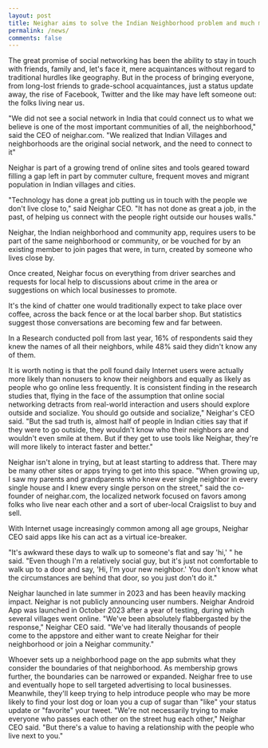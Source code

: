 ```yaml
---
layout: post
title: Neighar aims to solve the Indian Neighborhood problem and much more!
permalink: /news/
comments: false
---
```


The great promise of social networking has been the ability to stay in touch with friends, family and, let's face it, mere acquaintances without regard to traditional hurdles like geography. But in the process of bringing everyone, from long-lost friends to grade-school acquaintances, just a status update away, the rise of Facebook, Twitter and the like may have left someone out: the folks living near us.

"We did not see a social network in India that could connect us to what we believe is one of the most important communities of all, the neighborhood," said the CEO of neighar.com. "We realized that Indian Villages and neighborhoods are the original social network, and the need to connect to it"

Neighar is part of a growing trend of online sites and tools geared toward filling a gap left in part by commuter culture, frequent moves and migrant population in Indian villages and cities.

"Technology has done a great job putting us in touch with the people we don't live close to," said Neighar CEO. "It has not done as great a job, in the past, of helping us connect with the people right outside our houses walls."

Neighar, the Indian neighborhood and community app, requires users to be part of the same neighborhood or community, or be vouched for by an existing member to join pages that were, in turn, created by someone who lives close by.

Once created, Neighar focus on everything from driver searches and requests for local help to discussions about crime in the area or suggestions on which local businesses to promote.

It's the kind of chatter one would traditionally expect to take place over coffee, across the back fence or at the local barber shop. But statistics suggest those conversations are becoming few and far between.

In a Research conducted poll from last year, 16% of respondents said they knew the names of all their neighbors, while 48% said they didn't know any of them.

It is worth noting is that the poll found daily Internet users were actually more likely than nonusers to know their neighbors and equally as likely as people who go online less frequently. It is consistent finding in the research studies that, flying in the face of the assumption that online social networking detracts from real-world interaction and users should explore outside and socialize. You should go outside and socialize," Neighar's CEO said. "But the sad truth is, almost half of people in Indian cities say that  if they were to go outside, they wouldn't know who their neighbors are and wouldn't even smile at them. But if they get to use tools like Neighar, they're will more likely to interact faster and better."

Neighar isn't alone in trying, but at least starting to address that. There may be many other sites or apps trying to get into this space. "When growing up, I saw my parents and grandparents who knew ever single neighbor in every single house and I knew every single person on the street," said the co-founder of neighar.com, the localized network focused on favors among folks who live near each other and a sort of uber-local Craigslist to buy and sell.

With Internet usage increasingly common among all age groups, Neighar CEO said apps like his can act as a virtual ice-breaker.

"It's awkward these days to walk up to someone's flat and say 'hi,' " he said. "Even though I'm a relatively social guy, but it's just not comfortable to walk up to a door and say, 'Hi, I'm your new neighbor.' You don't know what the circumstances are behind that door, so you just don't do it."

Neighar launched in late summer in 2023 and has been heavily macking impact. Neighar is not publicly announcing user numbers. Neighar Android App was launched in October 2023 after a year of testing, during which several villages went online. "We've been absolutely flabbergasted by the response," Neighar CEO said. "We've had literally thousands of people come to the appstore and either want to create Neighar for their neighborhood or join a Neighar community."

Whoever sets up a neighborhood page on the app submits what they consider the boundaries of that neighborhood. As membership grows further, the boundaries can be narrowed or expanded. Neighar free to use and eventually hope to sell targeted advertising to local businesses. Meanwhile, they'll keep trying to help introduce people who may be more likely to find your lost dog or loan you a cup of sugar than "like" your status update or "favorite" your tweet. "We're not necessarily trying to make everyone who passes each other on the street hug each other," Neighar CEO said. "But there's a value to having a relationship with the people who live next to you."
